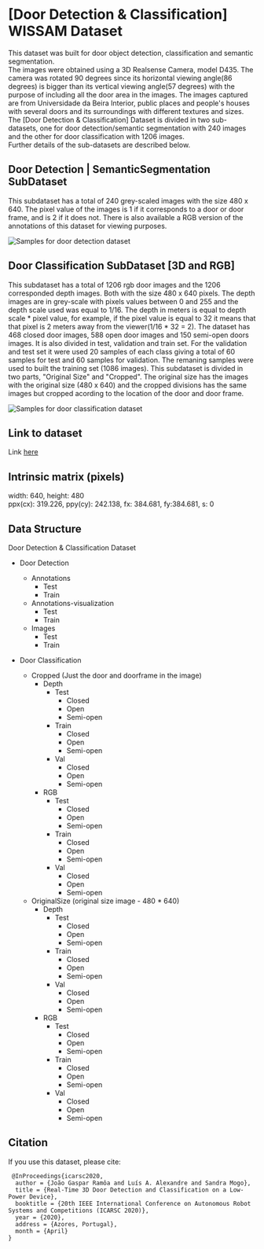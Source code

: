 # [Door Detection & Classification] WISSAM Dataset
This dataset was built for door object detection, classification and semantic segmentation. \
The images were obtained using a 3D Realsense Camera, model D435. The camera was rotated 90 degrees since its horizontal viewing angle(86 degrees) is bigger than its vertical viewing angle(57 degrees) with the purpose of including all the door area in the images.
The images captured are from Universidade da Beira Interior, public places and people's houses with several doors and its surroundings with different textures and sizes. \
The [Door Detection & Classification] Dataset is divided in two sub-datasets, one for door detection/semantic segmentation with 240 images and the other for door classification with 1206 images. \
Further details of the sub-datasets are described below.


## Door Detection | SemanticSegmentation SubDataset
This subdataset has a total of 240 grey-scaled images with the size 480 x 640. The pixel value of the images is 1 if it corresponds to a door or door frame, and is 2 if it does not. There is also available a RGB version of the annotations of this dataset for viewing purposes.

![Samples for door detection dataset](/images-readme/detection.png)

## Door Classification SubDataset [3D and RGB]
This subdataset has a total of 1206 rgb door images and the 1206 corresponded depth images.
Both with the size 480 x 640 pixels. The depth images are in grey-scale with pixels values between 0 and 255 and the depth scale used was equal to 1/16. The depth in meters is equal to depth scale * pixel value, for example, if the pixel value is equal to 32 it means that that pixel is 2 meters away from the viewer(1/16 * 32 = 2). 
The dataset has 468 closed door images, 588 open door images and 150 semi-open doors images. It is also divided in test, validation and train set. For the validation and test set it were used 20 samples of each class giving a total of 60 samples for test and 60 samples for validation. The remaning samples were used to built the training set (1086 images).
This subdataset is divided in two parts, "Original Size" and "Cropped". The original size has the images with the original size (480 x 640) and the cropped divisions has the same images but cropped acording to the location of the door and door frame. 

![Samples for door classification dataset](/images-readme/classification.png)

## Link to dataset
Link [here](https://drive.google.com/drive/folders/1iSrPjO-F2aaB7MmsN7tsU1wnLtnO3euK?usp=sharing)


## Intrinsic matrix (pixels)
width: 640, height: 480 \
ppx(cx): 319.226, ppy(cy): 242.138, fx: 384.681, fy:384.681, s: 0


## Data Structure
Door Detection & Classification Dataset
* Door Detection
  * Annotations
    * Test
    * Train
  * Annotations-visualization
    * Test
    * Train
  * Images
    * Test
    * Train
  
* Door Classification
  * Cropped (Just the door and doorframe in the image)
    * Depth
      * Test
        * Closed
        * Open
        * Semi-open
      * Train
        * Closed
        * Open
        * Semi-open
      * Val
        * Closed
        * Open
        * Semi-open
    * RGB
      * Test
        * Closed
        * Open
        * Semi-open
      * Train
        * Closed
        * Open
        * Semi-open
      * Val
        * Closed
        * Open
        * Semi-open   
  * OriginalSize (original size image - 480 * 640)
    * Depth
      * Test
        * Closed
        * Open
        * Semi-open
      * Train
        * Closed
        * Open
        * Semi-open
      * Val
        * Closed
        * Open
        * Semi-open
    * RGB
      * Test
        * Closed
        * Open
        * Semi-open
      * Train
        * Closed
        * Open
        * Semi-open
      * Val
        * Closed
        * Open
        * Semi-open   
       
 ## Citation
 If you use this dataset, please cite:
```
 @InProceedings{icarsc2020,
  author = {João Gaspar Ramôa and Luís A. Alexandre and Sandra Mogo},
  title = {Real-Time 3D Door Detection and Classification on a Low-Power Device},
  booktitle = {20th IEEE International Conference on Autonomous Robot
Systems and Competitions (ICARSC 2020)},
  year = {2020},
  address = {Azores, Portugal},
  month = {April}
}
```
